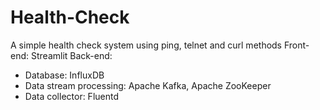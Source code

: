 # Health-Check
 A simple health check system using ping, telnet and curl methods
Front-end: Streamlit
Back-end:
 + Database: InfluxDB
 + Data stream processing: Apache Kafka, Apache ZooKeeper
 + Data collector: Fluentd

